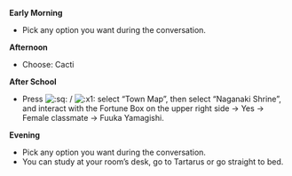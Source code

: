 **Early Morning**

- Pick any option you want during the conversation.

**Afternoon**

- Choose: Cacti

**After School**

- Press ![:sq:](/assets/square.png) / ![:x1:](/assets/x1.png) select “Town Map”, then select “Naganaki Shrine”, and interact with the Fortune Box on the upper right side -> Yes -> Female classmate -> Fuuka Yamagishi.

**Evening**

- Pick any option you want during the conversation.
- You can study at your room’s desk, go to Tartarus or go straight to bed.
